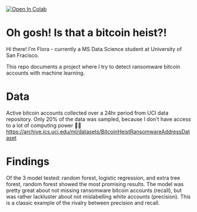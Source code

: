 
[![Open In Colab](https://colab.research.google.com/assets/colab-badge.svg)](https://github.com/flomch/bitcoin-heist-detection/blob/main/bitcoin-heist-detection.ipynb)


# Oh gosh! Is that a bitcoin heist?!
Hi there! I'm Flora - currently a MS Data Science student at University of San Fracisco.    
     
This repo documents a project where I try to detect ransomware bitcoin accounts with machine learning.    

# Data
Active bitcoin accounts collected over a 24hr period from UCI data repository. Only 20% of the data was sampled, because I don't have access to a lot of computing power 🤷🏻‍
https://archive.ics.uci.edu/ml/datasets/BitcoinHeistRansomwareAddressDataset    

# Findings 
Of the 3 model tested: random forest, logistic regression, and extra tree forest, random forest showed the most promising results. The model was pretty great about not missing ransomware bitcoin accounts (recall), but was rather lackluster about not mislabelling white accounts (precision). This is a classic example of the rivalry between precision and recall. 
